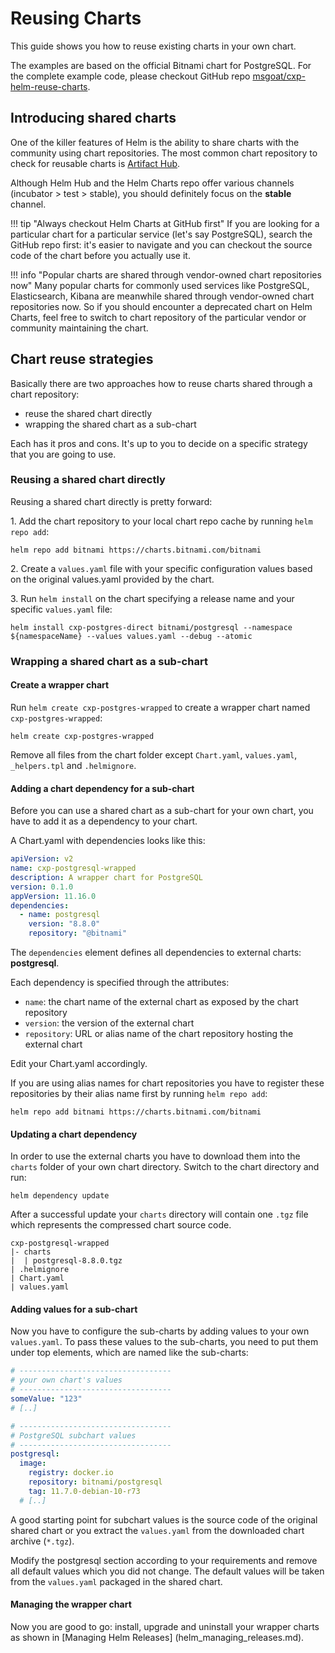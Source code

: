 # Reusing Charts

This guide shows you how to reuse existing charts in your own chart.

The examples are based on the official Bitnami chart for PostgreSQL. For the complete example code, please checkout 
GitHub repo [msgoat/cxp-helm-reuse-charts](https://github.com/msgoat/cxp-helm-reuse-charts).

## Introducing shared charts

One of the killer features of Helm is the ability to share charts with the community using
chart repositories. The most common chart repository to check for reusable charts is 
[Artifact Hub](https://artifacthub.io/).
 
Although Helm Hub and the Helm Charts repo offer various channels (incubator > test > stable), you
should definitely focus on the __stable__ channel.

!!! tip "Always checkout Helm Charts at GitHub first"
    If you are looking for a particular chart for a particular service (let's say PostgreSQL),
    search the GitHub repo first: it's easier to navigate and you can checkout the source code
    of the chart before you actually use it. 
    
!!! info "Popular charts are shared through vendor-owned chart repositories now"
    Many popular charts for commonly used services like PostgreSQL, Elasticsearch, Kibana
    are meanwhile shared through vendor-owned chart repositories now. So if you should 
    encounter a deprecated chart on Helm Charts, feel free to switch to chart repository
    of the particular vendor or community maintaining the chart.

## Chart reuse strategies

Basically there are two approaches how to reuse charts shared through a chart repository:

* reuse the shared chart directly
* wrapping the shared chart as a sub-chart

Each has it pros and cons. It's up to you to decide on a specific strategy that you are going to use.

### Reusing a shared chart directly

Reusing a shared chart directly is pretty forward:

1\. Add the chart repository to your local chart repo cache by running `helm repo add`:

```shell
helm repo add bitnami https://charts.bitnami.com/bitnami
```

2\. Create a `values.yaml` file with your specific configuration values based on the original values.yaml provided by the chart.

3\. Run `helm install` on the chart specifying a release name and your specific `values.yaml` file:

```shell
helm install cxp-postgres-direct bitnami/postgresql --namespace ${namespaceName} --values values.yaml --debug --atomic
```
 
### Wrapping a shared chart as a sub-chart 

#### Create a wrapper chart

Run `helm create cxp-postgres-wrapped` to create a wrapper chart named `cxp-postgres-wrapped`:

```shell
helm create cxp-postgres-wrapped
```

Remove all files from the chart folder except `Chart.yaml`, `values.yaml`, `_helpers.tpl` and `.helmignore`. 
    
#### Adding a chart dependency for a sub-chart

Before you can use a shared chart as a sub-chart for your own chart, you have to add it
as a dependency to your chart.

A Chart.yaml with dependencies looks like this:

```yaml 
apiVersion: v2
name: cxp-postgresql-wrapped
description: A wrapper chart for PostgreSQL
version: 0.1.0
appVersion: 11.16.0
dependencies:
  - name: postgresql
    version: "8.8.0"
    repository: "@bitnami"
```

The `dependencies` element defines all dependencies to external charts: __postgresql__.

Each dependency is specified through the attributes:

* `name`: the chart name of the external chart as exposed by the chart repository
* `version`: the version of the external chart
* `repository`: URL or alias name of the chart repository hosting the external chart

Edit your Chart.yaml accordingly.

If you are using alias names for chart repositories you have to register these 
repositories by their alias name first by running `helm repo add`:

```shell
helm repo add bitnami https://charts.bitnami.com/bitnami
```

#### Updating a chart dependency

In order to use the external charts you have to download them into the `charts` folder
of your own chart directory. Switch to the chart directory and run:

```shell
helm dependency update
```   

After a successful update your `charts` directory will contain one `.tgz` file which represents the compressed
chart source code.

```
cxp-postgresql-wrapped
|- charts
|  | postgresql-8.8.0.tgz 
| .helmignore
| Chart.yaml
| values.yaml
```

#### Adding values for a sub-chart

Now you have to configure the sub-charts by adding values to your own `values.yaml`.
To pass these values to the sub-charts, you need to put them under top elements, which 
are named like the sub-charts:

```yaml
# ----------------------------------
# your own chart's values
# ----------------------------------
someValue: "123"
# [..]

# ----------------------------------
# PostgreSQL subchart values
# ----------------------------------
postgresql:
  image:
    registry: docker.io
    repository: bitnami/postgresql
    tag: 11.7.0-debian-10-r73
  # [..]
``` 

A good starting point for subchart values is the source code of the original shared chart or you extract 
the `values.yaml` from the downloaded chart archive (`*.tgz`).

Modify the postgresql section according to your requirements and remove all default values which you did not change.
The default values will be taken from the `values.yaml` packaged in the shared chart.

#### Managing the wrapper chart

Now you are good to go: install, upgrade and uninstall your wrapper charts as shown in [Managing Helm Releases]
(helm_managing_releases.md).

